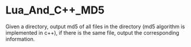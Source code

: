 # Lua_And_C++_MD5
Given a directory, output md5 of all files in the directory (md5 algorithm is implemented in c++), if there is the same file, output the corresponding information.
